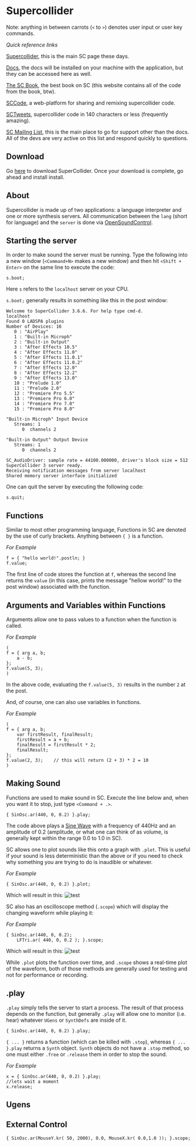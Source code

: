 # Supercollider

Note: anything in between carrots (`<` to `>`) denotes user input or user key commands.

*Quick reference links*

[Supercollider](https://supercollider.github.io/), this is the main SC page these days.

[Docs](http://doc.sccode.org/), the docs will be installed on your machine with the application, but they can be accessed here as well.

[The SC Book](http://www.supercolliderbook.net/), the best book on SC (this website contains all of the code from the book, btw).

[SCCode](http://sccode.org/), a web-platform for sharing and remixing supercollider code.

[SCTweets](http://sctweets.tumblr.com/), supercollider code in 140 characters or less (frequently amazing).

[SC Mailing List](http://www.birmingham.ac.uk/facilities/ea-studios/research/supercollider/mailinglist.aspx), this is the main place to go for support other than the docs. All of the devs are very active on this list and respond quickly to questions.

## Download
Go [here](https://supercollider.github.io/download.html) to download SuperCollider. Once your download is complete, go ahead and install install.

## About
Supercollider is made up of two applications: a language interpreter and one or more synthesis servers. All communication between the `lang` (short for language) and the `server` is done via [OpenSoundControl](http://opensoundcontrol.org/).

## Starting the server
In order to make sound the server must be running. Type the following into a new window (`<Command+N>` makes a new window) and then hit `<Shift + Enter>` on the same line to execute the code:

```supercollider
s.boot;
```

Here `s` refers to the `localhost` server on your CPU.

`s.boot;` generally results in something like this in the post window:

```supercollider
Welcome to SuperCollider 3.6.6. For help type cmd-d.
localhost
Found 0 LADSPA plugins
Number of Devices: 16
   0 : "AirPlay"
   1 : "Built-in Microph"
   2 : "Built-in Output"
   3 : "After Effects 10.5"
   4 : "After Effects 11.0"
   5 : "After Effects 11.0.1"
   6 : "After Effects 11.0.2"
   7 : "After Effects 12.0"
   8 : "After Effects 12.2"
   9 : "After Effects 13.0"
   10 : "Prelude 1.0"
   11 : "Prelude 2.0"
   12 : "Premiere Pro 5.5"
   13 : "Premiere Pro 6.0"
   14 : "Premiere Pro 7.0"
   15 : "Premiere Pro 8.0"

"Built-in Microph" Input Device
   Streams: 1
      0  channels 2

"Built-in Output" Output Device
   Streams: 1
      0  channels 2

SC_AudioDriver: sample rate = 44100.000000, driver's block size = 512
SuperCollider 3 server ready.
Receiving notification messages from server localhost
Shared memory server interface initialized
```

One can quit the server by executing the following code:

```supercollider
s.quit;
```

## Functions
Similar to most other programming language, Functions in SC are denoted by the use of curly brackets. Anything between `{ }` is a function.

*For Example*

```supercollider
f = { "hello world!".postln; }
f.value;
```

The first line of code stores the function at `f`, whereas the second line returns the `value` (in this case, prints the message "hellow world!" to the post window) associated with the function.

## Arguments and Variables within Functions
Arguments allow one to pass values to a function when the function is called.

*For Example*

```supercollider
(
f = { arg a, b;
    a - b;
};
f.value(5, 3);
)
```

In the above code, evaluating the `f.value(5, 3)` results in the number `2` at the post.

And, of course, one can also use variables in functions.

*For Example*

```supercollider
(
f = { arg a, b;
    var firstResult, finalResult;
    firstResult = a + b;
    finalResult = firstResult * 2;
    finalResult;
};
f.value(2, 3);    // this will return (2 + 3) * 2 = 10
)
```

## Making Sound
Functions are used to make sound in SC. Execute the line below and, when you want it to stop, just type `<Command + .>`.

```supercollider
{ SinOsc.ar(440, 0, 0.2) }.play;
```

The code above plays a [Sine Wave](https://en.wikipedia.org/wiki/Sine_wave) with a frequency of 440Hz and an amplitude of 0.2 (amplitude, or what one can think of as volume, is generally kept within the range 0.0 to 1.0 in SC).

SC allows one to plot sounds like this onto a graph with `.plot`. This is useful if your sound is less deterministic than the above or if you need to check why something you are trying to do is inaudible or whatever.

*For Example*
```supercollider
{ SinOsc.ar(440, 0, 0.2) }.plot;
```

Which will result in this:
![test](sineshot1.png)

SC also has an oscilloscope method (`.scope`) which will display the changing waveform while playing it:

*For Example*
```supercollider
{ SinOsc.ar(440, 0, 0.2);
    LFTri.ar( 440, 0, 0.2 ); }.scope;
```

Which will result in this:
![test](sineshot2.png)

While `.plot` plots the function over time, and `.scope` shows a real-time plot of the waveform, both of those methods are generally used for testing and not for performance or recording.

## .play

`.play` simply tells the server to start a process. The result of that process depends on the function, but generally `.play` will allow one to monitor (i.e. hear) whatever `UGens` or `SynthDefs` are inside of it.

```supercollider
{ SinOsc.ar(440, 0, 0.2) }.play;
```

`{ ... }` returns a function (which can be killed with `.stop`), whereas `{ ... }.play` returns a `Synth` object. `Synth` objects do not have a `.stop` method, so one must either `.free` or `.release` them in order to stop the sound.

*For Example*
```supercollider
x = { SinOsc.ar(440, 0, 0.2) }.play;
//lets wait a moment
x.release;
```

## Ugens

## External Control

```supercollider
{ SinOsc.ar(MouseY.kr( 50, 2000), 0.0, MouseX.kr( 0.0,1.0 )); }.scope;
```
